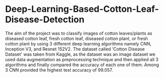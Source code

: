 # Deep-Learning-Based-Cotton-Leaf-Disease-Detection
The aim of the project was to classify images of cotton leaves/plants as diseased cotton leaf, fresh cotton leaf, diseased cotton plant, or fresh cotton plant 
by using 3 different deep learning algorithms namely CNN, Inception V3, and Resnet 152V2. The dataset called 'Cotton Disease Dataset' was taken from Kaggle, 
as the dataset was an image dataset we used data augmentation as preprocessing technique and then applied all 3 algorithms and finally compared the accuracy of each 
one of them. Among 3 CNN provided the highest test accuracy of 99.057.
